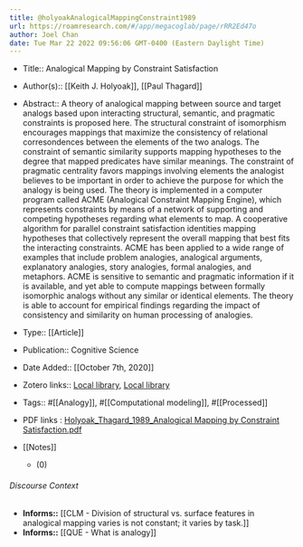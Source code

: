 ```yaml
---
title: @holyoakAnalogicalMappingConstraint1989
url: https://roamresearch.com/#/app/megacoglab/page/rRR2Ed47o
author: Joel Chan
date: Tue Mar 22 2022 09:56:06 GMT-0400 (Eastern Daylight Time)
---
```


- Title:: Analogical Mapping by Constraint Satisfaction
- Author(s):: [[Keith J. Holyoak]], [[Paul Thagard]]
- Abstract:: A theory of analogical mapping between source and target analogs based upon interacting structural, semantic, and pragmatic constraints is proposed here. The structural constraint of isomorphism encourages mappings that maximize the consistency of relational corresondences between the elements of the two analogs. The constraint of semantic similarity supports mapping hypotheses to the degree that mapped predicates have similar meanings. The constraint of pragmatic centrality favors mappings involving elements the analogist believes to be important in order to achieve the purpose for which the analogy is being used. The theory is implemented in a computer program called ACME (Analogical Constraint Mapping Engine), which represents constraints by means of a network of supporting and competing hypotheses regarding what elements to map. A cooperative algorithm for parallel constraint satisfaction identities mapping hypotheses that collectively represent the overall mapping that best fits the interacting constraints. ACME has been applied to a wide range of examples that include problem analogies, analogical arguments, explanatory analogies, story analogies, formal analogies, and metaphors. ACME is sensitive to semantic and pragmatic information if it is available, and yet able to compute mappings between formally isomorphic analogs without any similar or identical elements. The theory is able to account for empirical findings regarding the impact of consistency and similarity on human processing of analogies.
- Type:: [[Article]]
- Publication:: Cognitive Science
- Date Added:: [[October 7th, 2020]]
- Zotero links:: [Local library](zotero://select/groups/2451508/items/QA9MKBC7), [Local library](https://www.zotero.org/groups/2451508/items/QA9MKBC7)
- Tags:: #[[Analogy]], #[[Computational modeling]], #[[Processed]]
- PDF links : [Holyoak_Thagard_1989_Analogical Mapping by Constraint Satisfaction.pdf](zotero://open-pdf/groups/2451508/items/RPP7Y7CS)
- [[Notes]]

    - (0)

###### Discourse Context

- **Informs::** [[CLM - Division of structural vs. surface features in analogical mapping varies is not constant; it varies by task.]]
- **Informs::** [[QUE - What is analogy]]
